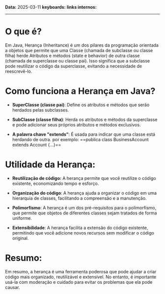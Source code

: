 
**Data:** 2025-03-11
**keyboards:** 
**links internos:** 
___
# O que é?

Em Java, Herança (Inheritance) é um dos pilares da programação orientada a objetos que permite que uma Classe (chamada de subclasse ou classe filha) herde Atributos e métodos (state e behavior) de outra classe (chamada de superclasse ou classe pai). 
Isso significa que a subclasse pode reutilizar o código da superclasse, evitando a necessidade de reescrevê-lo.

# Como funciona a Herança em Java?

- **SuperClasse (classe pai)**: Define os atributos e métodos que serão herdados pelas subclasses.

- **SubClasse (classe filha)**: Herda os atributos e métodos da superclasse e pode adicionar seus próprios atributos e métodos exclusivos.

- **A palavra chave "extends"**: É usada para indicar que uma classe está herdando de outra. por exemplo: ==publica class BusinessAccount extends Account {...}==


# Utilidade da Herança:

- **Reutilização de código:** A herança permite que você reutilize o código existente, economizando tempo e esforço.

- **Organização do código**: A herança ajuda a organizar o código em uma hierarquia de classes, facilitando a compreensão e a manutenção.

- **Polimorfismo**: A herança é um dos pré-requisitos para o polimorfismo, que permite que objetos de diferentes classes sejam tratados de forma uniforme.

- **Extensibilidade**: A herança facilita a extensão do código existente, permitindo que você adicione novos recursos sem modificar o código original.


# Resumo:

Em resumo, a herança é uma ferramenta poderosa que pode ajudar a criar código mais organizado, reutilizável e extensível. No entanto, é importante usá-la com moderação e cuidado para evitar os problemas que ela pode causar.